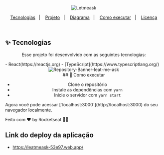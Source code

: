 <div align="center">
 <img alt="Letmeask" title="Letmeask"            src="https://raw.githubusercontent.com/jessicaidro/letmeask/88e5db1476241d7c126920b64d27ea89fb8a0e2a/src/assets/images/logo.svg" />
</div>

<p align="center">
  <a href="#-tecnologias">Tecnologias</a>&nbsp;&nbsp;&nbsp;|&nbsp;&nbsp;&nbsp;
  <a href="#-projeto">Projeto</a>&nbsp;&nbsp;&nbsp;|&nbsp;&nbsp;&nbsp;
  <a href="#-diagrama">Diagrama</a>&nbsp;&nbsp;&nbsp;|&nbsp;&nbsp;&nbsp;
  <a href="#-como-executar">Como executar</a>&nbsp;&nbsp;&nbsp;|&nbsp;&nbsp;&nbsp;
  <a href="#-licença">Licença</a>
</p>
<br>

## ✨ Tecnologias
<p align="center">
 Esse projeto foi desenvolvido com as seguintes tecnologias:
</p>
- React(https://reactjs.org)
- [TypeScript](https://www.typescriptlang.org/)
          
<div align="center">
  <img title="Letmeask" 
  src="https://i.ibb.co/J5QDKFB/Repository-Banner-leat-me-ask.jpg" alt="Repository-Banner-leat-me-ask" />
</div>
<div align="center">
## 🚀 Como executar

- Clone o repositório
- Instale as dependências com `yarn`
- Inicie o servidor com `yarn start`
</div>
Agora você pode acessar [`localhost:3000`](http://localhost:3000) do seu navegador localmente.


Feito com ♥ by Rocketseat 👋🏻 


## Link do deploy da aplicação

- https://leatmeask-53e97.web.app/

